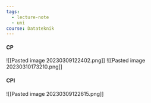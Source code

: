 ```yaml
---
tags:
  - lecture-note
  - uni
course: Datateknik
---
```

#### CP
![[Pasted image 20230309122402.png]]
![[Pasted image 20230310173210.png]]

#### CPI
![[Pasted image 20230309122615.png]]
